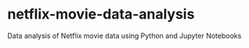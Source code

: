 # netflix-movie-data-analysis
Data analysis of Netflix movie data using Python and Jupyter Notebooks
